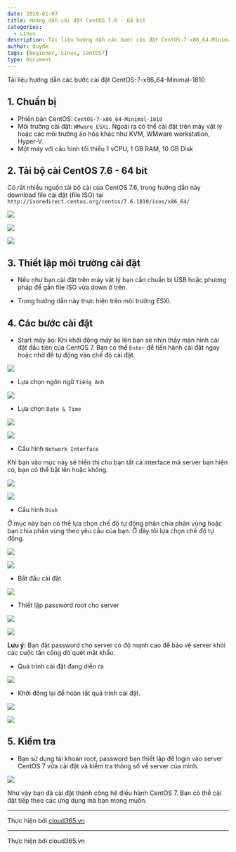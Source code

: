 ```yaml
---
date: 2019-01-07
title: Hướng dẫn cài đặt CentOS 7.6 - 64 bit
categories:
  - Linux
description: Tài liệu hướng dẫn các bước cài đặt CentOS-7-x86_64-Minimal-1810
author: duydm
tags: [Beginner, Linux, CentOS7]
type: Document
---
```


Tài liệu hướng dẫn các bước cài đặt CentOS-7-x86_64-Minimal-1810<br>
## 1. Chuẩn bị

- Phiên bản CentOS: `CentOS-7-x86_64-Minimal-1810`
- Môi trường cài đặt: `WMware ESXi`. Ngoài ra có thể cài đặt trên máy vật lý hoặc các môi trường ảo hóa khác như KVM, WMware workstation, Hyper-V.
- Một máy với cấu hình tối thiểu 1 vCPU, 1 GB RAM, 10 GB Disk

## 2. Tải bộ cài CentOS 7.6 - 64 bit

Có rất nhiều nguồn tải bộ cài của CentOS 7.6, trong hướng dẫn này download file cài đặt (file ISO) tại `http://isoredirect.centos.org/centos/7.6.1810/isos/x86_64/`

![](/images/img-caidat-centos7/Screenshot_725.png)

![](/images/img-caidat-centos7/Screenshot_726.png)

![](/images/img-caidat-centos7/Screenshot_727.png)

## 3. Thiết lập môi trường cài đặt

- Nếu như bạn cài đặt trên máy vật lý bạn cần chuẩn bị USB hoặc phương pháp để gắn file ISO vừa down ở trên.

- Trong hướng dẫn này thực hiện trên môi trường ESXi.

## 4. Các bước cài đặt

+ Start máy ảo: Khi khởi động máy ảo lên bạn sẽ nhìn thấy màn hình cài đặt đầu tiên của CentOS 7. Bạn có thể `Enter` để tiến hành cài đặt ngay hoặc nhờ để tự động vào chế độ cài đặt.

![](/images/img-caidat-centos7/Screenshot_728.png)

+ Lựa chọn ngôn ngữ `Tiếng Anh`

![](/images/img-caidat-centos7/Screenshot_729.png)

+ Lựa chọn `Date & Time`

![](/images/img-caidat-centos7/Screenshot_730.png)

![](/images/img-caidat-centos7/Screenshot_731.png)

+ Cấu hình `Network Interface`

Khi bạn vào mục này sẽ hiển thị cho bạn tất cả interface mà server bạn hiện có, bạn có thể bật lên hoặc không.

![](/images/img-caidat-centos7/Screenshot_732.png)

![](/images/img-caidat-centos7/Screenshot_733.png)

+ Cấu hình `Disk`

Ở mục này bạn có thể lựa chọn chế độ tự động phân chia phân vùng hoặc bạn chia phần vùng theo yêu cầu của bạn. Ở đây tôi lựa chọn chế độ tự động.

![](/images/img-caidat-centos7/Screenshot_734.png)

![](/images/img-caidat-centos7/Screenshot_735.png)

+ Bắt đầu cài đặt

![](/images/img-caidat-centos7/Screenshot_736.png)

+ Thiết lập password root cho server

![](/images/img-caidat-centos7/Screenshot_737.png)

![](/images/img-caidat-centos7/Screenshot_738.png)

**Lưu ý:** Bạn đặt password cho server có độ mạnh cao để bảo vệ server khỏi các cuộc tấn công dò quét mật khẩu.

+ Quá trình cài đặt đang diễn ra

![](/images/img-caidat-centos7/Screenshot_739.png)

+ Khởi đông lại để hoàn tất quá trình cài đặt.

![](/images/img-caidat-centos7/Screenshot_740.png)

![](/images/img-caidat-centos7/Screenshot_741.png)

## 5. Kiểm tra

+ Bạn sử dụng tài khoản root, password bạn thiết lập để login vào server CentOS 7 vừa cài đặt và kiểm tra thông số về server của mình.

![](/images/img-caidat-centos7/Screenshot_742.png)

Như vậy bạn đã cài đặt thành công hệ điều hành CentOS 7. Bạn có thể cài đặt tiếp theo các ứng dụng mà bạn mong muốn.

---
Thực hiện bởi [cloud365.vn](https://cloud365.vn/)










---
Thực hiện bởi cloud365.vn